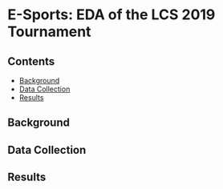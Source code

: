 # E-Sports: EDA of the LCS 2019 Tournament

## Contents
* [Background](#backgr)
* [Data Collection](#collect)
* [Results](#result)

## <a name="backgr"></a> Background

## <a name="collect"></a> Data Collection

## <a name="result"></a> Results

